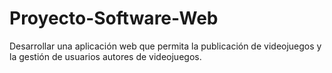 # Proyecto-Software-Web
Desarrollar una aplicación web que permita la publicación de videojuegos y la gestión de usuarios autores de videojuegos.
